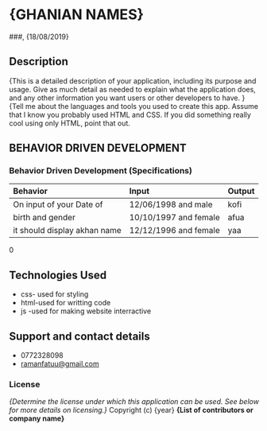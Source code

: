 # {GHANIAN NAMES}
###, {18/08/2019}

## Description
{This is a detailed description of your application, including its purpose and usage.  Give as much detail as needed to explain what the application does, and any other information you want users or other developers to have. }
{Tell me about the languages and tools you used to create this app. Assume that I know you probably used HTML and CSS. If you did something really cool using only HTML, point that out.
## BEHAVIOR DRIVEN DEVELOPMENT
### Behavior Driven Development (Specifications)
| Behavior                 |           Input      |                 Output     |
| :----------------------- |:---------------------| :---------------------     |              
|  On input of  your Date of           |12/06/1998  and male  |            kofi|
|  birth  and gender        | 10/10/1997   and female             |       afua          |
|  it should display akhan name           |  12/12/1996 and female             |    yaa          |
0

## Technologies Used
+ css- used for styling
+ html-used for writting code
+ js -used for making website interractive
## Support and contact details
+ 0772328098
+ ramanfatuu@gmail.com
### License
*{Determine the license under which this application can be used.  See below for more details on licensing.}*
Copyright (c) {year} **{List of contributors or company name}**
  
